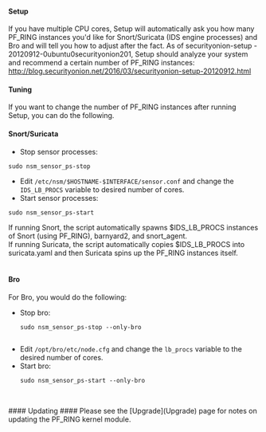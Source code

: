 #### Setup ####

If you have multiple CPU cores, Setup will automatically ask you how many PF\_RING instances you'd like for Snort/Suricata (IDS engine processes) and Bro and will tell you how to adjust after the fact.  As of securityonion-setup - 20120912-0ubuntu0securityonion201, Setup should analyze your system and recommend a certain number of PF_RING instances:  
http://blog.securityonion.net/2016/03/securityonion-setup-20120912.html

#### Tuning ####

If you want to change the number of PF\_RING instances after running Setup, you can do the following.

#### Snort/Suricata ####

  * Stop sensor processes:
```
sudo nsm_sensor_ps-stop
```
  * Edit `/etc/nsm/$HOSTNAME-$INTERFACE/sensor.conf` and change the `IDS_LB_PROCS` variable to desired number of cores.
  * Start sensor processes:
```
sudo nsm_sensor_ps-start
```

If running Snort, the script automatically spawns $IDS\_LB\_PROCS instances
of Snort (using PF\_RING), barnyard2, and snort\_agent.<br>
If running Suricata, the script automatically copies $IDS_LB_PROCS into<br>
suricata.yaml and then Suricata spins up the PF_RING instances itself.<br>
<br>
#### Bro ####
For Bro, you would do the following:<br>
<ul><li>Stop bro:<br>
<pre><code>sudo nsm_sensor_ps-stop --only-bro<br>
</code></pre>
</li><li>Edit <code>/opt/bro/etc/node.cfg</code> and change the <code>lb_procs</code> variable to the desired number of cores.<br>
</li><li>Start bro:<br>
<pre><code>sudo nsm_sensor_ps-start --only-bro<br>
</code></pre></li></ul>
<br>
#### Updating ####
Please see the [Upgrade](Upgrade) page for notes on updating the PF_RING kernel module.
